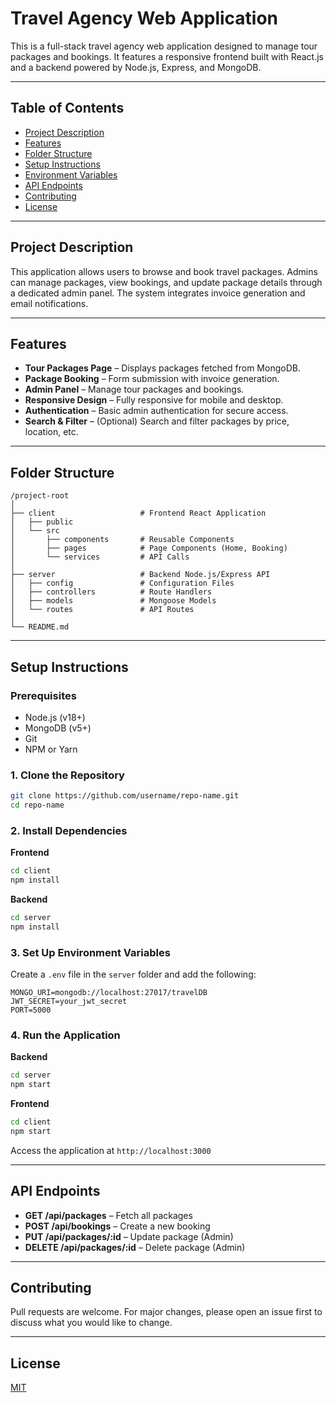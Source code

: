 # Travel Agency Web Application

This is a full-stack travel agency web application designed to manage tour packages and bookings. It features a responsive frontend built with React.js and a backend powered by Node.js, Express, and MongoDB.

---

## Table of Contents
- [Project Description](#project-description)
- [Features](#features)
- [Folder Structure](#folder-structure)
- [Setup Instructions](#setup-instructions)
- [Environment Variables](#environment-variables)
- [API Endpoints](#api-endpoints)
- [Contributing](#contributing)
- [License](#license)

---

## Project Description
This application allows users to browse and book travel packages. Admins can manage packages, view bookings, and update package details through a dedicated admin panel. The system integrates invoice generation and email notifications.

---

## Features
- **Tour Packages Page** – Displays packages fetched from MongoDB.
- **Package Booking** – Form submission with invoice generation.
- **Admin Panel** – Manage tour packages and bookings.
- **Responsive Design** – Fully responsive for mobile and desktop.
- **Authentication** – Basic admin authentication for secure access.
- **Search & Filter** – (Optional) Search and filter packages by price, location, etc.

---

## Folder Structure
```
/project-root
│
├── client                   # Frontend React Application
│   ├── public
│   └── src
│       ├── components       # Reusable Components
│       ├── pages            # Page Components (Home, Booking)
│       └── services         # API Calls
│
├── server                   # Backend Node.js/Express API
│   ├── config               # Configuration Files
│   ├── controllers          # Route Handlers
│   ├── models               # Mongoose Models
│   └── routes               # API Routes
│
└── README.md
```

---

## Setup Instructions

### Prerequisites
- Node.js (v18+)
- MongoDB (v5+)
- Git
- NPM or Yarn

### 1. Clone the Repository
```bash
git clone https://github.com/username/repo-name.git
cd repo-name
```

### 2. Install Dependencies
**Frontend**
```bash
cd client
npm install
```
**Backend**
```bash
cd server
npm install
```

### 3. Set Up Environment Variables
Create a `.env` file in the `server` folder and add the following:
```
MONGO_URI=mongodb://localhost:27017/travelDB
JWT_SECRET=your_jwt_secret
PORT=5000
```

### 4. Run the Application
**Backend**
```bash
cd server
npm start
```
**Frontend**
```bash
cd client
npm start
```

Access the application at `http://localhost:3000`

---

## API Endpoints
- **GET /api/packages** – Fetch all packages
- **POST /api/bookings** – Create a new booking
- **PUT /api/packages/:id** – Update package (Admin)
- **DELETE /api/packages/:id** – Delete package (Admin)

---

## Contributing
Pull requests are welcome. For major changes, please open an issue first to discuss what you would like to change.

---

## License
[MIT](https://opensource.org/licenses/MIT)

